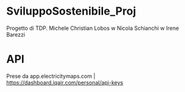 # SviluppoSostenibile_Proj
Progetto di TDP. Michele Christian Lobos w Nicola Schianchi w  Irene Barezzi

# API
Prese da app.electricitymaps.com | https://dashboard.iqair.com/personal/api-keys

